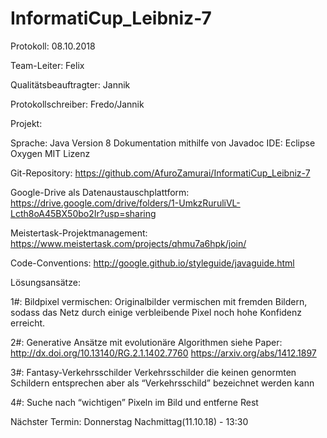 # InformatiCup_Leibniz-7

Protokoll:
08.10.2018


Team-Leiter:
Felix

Qualitätsbeauftragter:
Jannik

Protokollschreiber:
Fredo/Jannik



Projekt:

Sprache: Java Version 8 
Dokumentation mithilfe von Javadoc
IDE: Eclipse Oxygen
MIT Lizenz

Git-Repository:
https://github.com/AfuroZamurai/InformatiCup_Leibniz-7

Google-Drive als Datenaustauschplattform:
https://drive.google.com/drive/folders/1-UmkzRuruliVL-Lcth8oA45BX50bo2Ir?usp=sharing

Meistertask-Projektmanagement:
https://www.meistertask.com/projects/qhmu7a6hpk/join/

Code-Conventions:
http://google.github.io/styleguide/javaguide.html

Lösungsansätze:

1#:
Bildpixel vermischen:
Originalbilder vermischen mit fremden Bildern, sodass das Netz durch einige verbleibende Pixel noch hohe Konfidenz erreicht.

2#:
Generative Ansätze mit evolutionäre Algorithmen
siehe Paper:
http://dx.doi.org/10.13140/RG.2.1.1402.7760
https://arxiv.org/abs/1412.1897

3#:
Fantasy-Verkehrsschilder
Verkehrsschilder die keinen genormten Schildern entsprechen aber als “Verkehrsschild” bezeichnet werden kann

4#:
Suche nach “wichtigen” Pixeln im Bild und entferne Rest

Nächster Termin:
Donnerstag Nachmittag(11.10.18) - 13:30
